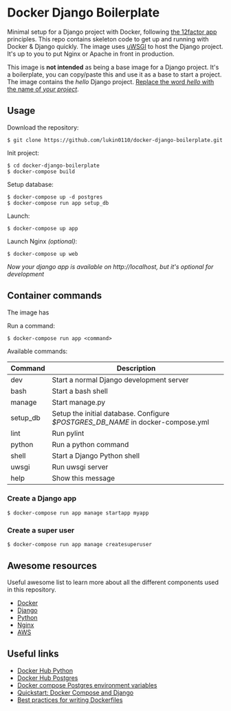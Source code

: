 # Docker Django Boilerplate

Minimal setup for a Django project with Docker, following 
[the 12factor app](https://12factor.net/) principles. This repo contains 
skeleton code to get up and running with Docker & Django quickly. The 
image uses [uWSGI](https://uwsgi-docs.readthedocs.io/) to host the 
Django project. It's up to you to put Nginx or Apache in front in 
production.  

This image is **not intended** as being a base image for a Django project.
It's a boilerplate, you can copy/paste this and use it as a base to 
start a project. The image contains the *hello* Django project. 
[Replace the word *hello* with the name of *your project*](docs/rename.md).

## Usage

Download the repository:
```
$ git clone https://github.com/lukin0110/docker-django-boilerplate.git
```

Init project:
```
$ cd docker-django-boilerplate
$ docker-compose build
```

Setup database:
```
$ docker-compose up -d postgres
$ docker-compose run app setup_db
```

Launch:
```
$ docker-compose up app
```

Launch Nginx *(optional)*:
```
$ docker-compose up web
```

*Now your django app is available on http://localhost, but it's optional for development*

## Container commands

The image has 

Run a command:
```
$ docker-compose run app <command>
```

Available commands:

| Command   | Description                                                                     |
|-----------|---------------------------------------------------------------------------------|
| dev       | Start a normal Django development server                                        |
| bash      | Start a bash shell                                                              |
| manage    | Start manage.py                                                                 |
| setup_db  | Setup the initial database. Configure *$POSTGRES_DB_NAME* in docker-compose.yml |
| lint      | Run pylint                                                                      |
| python    | Run a python command                                                            |
| shell     | Start a Django Python shell                                                     |
| uwsgi     | Run uwsgi server                                                                |
| help      | Show this message                                                               |

### Create a Django app

```
$ docker-compose run app manage startapp myapp
```

### Create a super user
```
$ docker-compose run app manage createsuperuser
```

## Awesome resources

Useful awesome list to learn more about all the different components used in this repository.

* [Docker](https://github.com/veggiemonk/awesome-docker)
* [Django](https://gitlab.com/rosarior/awesome-django)
* [Python](https://github.com/vinta/awesome-python)
* [Nginx](https://github.com/agile6v/awesome-nginx)
* [AWS](https://github.com/donnemartin/awesome-aws)

## Useful links

* [Docker Hub Python](https://hub.docker.com/_/python/)
* [Docker Hub Postgres](https://hub.docker.com/_/postgres/)
* [Docker compose Postgres environment variables](http://stackoverflow.com/questions/29580798/docker-compose-environment-variables)
* [Quickstart: Docker Compose and Django](https://docs.docker.com/compose/django/)
* [Best practices for writing Dockerfiles](https://docs.docker.com/engine/userguide/eng-image/dockerfile_best-practices/)

